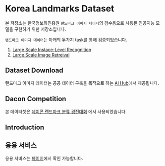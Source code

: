 # Korea Landmarks Dataset

본 저장소는 한국정보화진흥원 `랜드마크 이미지 데이터`의 검수용으로 사용된 인공지능 모델을 구현하기 위한 저장소입니다.

`랜드마크 이미지 데이터`는 아래의 두가지 task를 통해 검증되었습니다.

1. [Large Scale Instace-Level Recognition](https://github.com/dacon-ai/NIA-Landmark/Recognition)
2. [Large Scale Image Retreival](https://github.com/dacon-ai/NIA-Landmark/Retrieval)

## Dataset Download

랜드마크 이미지 데이터는 공공 데이터 구축을 목적으로 하는 [AI Hub](http://www.aihub.or.kr/)에서 제공됩니다.

## Dacon Competition

본 데이터셋은 [데이콘 랜드마크 분류 경진대회](https://dacon.io/competitions/official/235585/overview/) 에서 사용되었습니다.


## Introduction


## 응용 서비스
응용 서비스는 [페이지](http://15.165.113.21:8080)에서 확인 가능합니다.